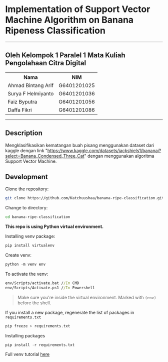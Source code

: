 # Implementation of Support Vector Machine Algorithm on Banana Ripeness Classification

---

## Oleh Kelompok 1 Paralel 1 Mata Kuliah Pengolahaan Citra Digital 
<table>
    <tr>
        <th>Nama</th>
        <th>NIM</th>
    </tr>
    <tr>
        <td>Ahmad Bintang Arif</td>
        <td>G6401201025</td>
    </tr>
    <tr>
        <td>Surya F Helmiyanto</td>
        <td>G6401201036</td>
    </tr>
    <tr>
        <td>Faiz Byputra</td>
        <td>G6401201056</td>
    </tr>
    <tr>
        <td>Daffa Fikri</td>
        <td>G6401201086</td>
    </tr>
</table>

---

## Description

Mengklasifikasikan kematangan buah pisang menggunakan dataset dari kaggle dengan link "https://www.kaggle.com/datasets/jackshiels1/bananai?select=Banana_Condensed_Three_Cat" dengan menggunakan algoritma Support Vector Machine.

## Development

Clone the repository:
```bash
git clone https://github.com/Katchuushaa/banana-ripe-classification.git
```

Change to directory:
```bash
cd banana-ripe-classification
```

**This repo is using Python virtual environment.**

Installing venv package:
```py
pip install virtualenv
```

Create venv:
```py
python -m venv env
```

To activate the venv:
```bat
env/Scripts/activate.bat //In CMD
env/Scripts/Activate.ps1 //In Powershell
```

> Make sure you're inside the virtual environment. Marked with `(env)` before the shell.

If you install a new package, regenerate the list of packages in `requirements.txt`
```py
pip freeze > requirements.txt
```

Installing packages
```py
pip install -r requirements.txt
```

Full venv tutorial [here](https://www.freecodecamp.org/news/how-to-setup-virtual-environments-in-python/)
